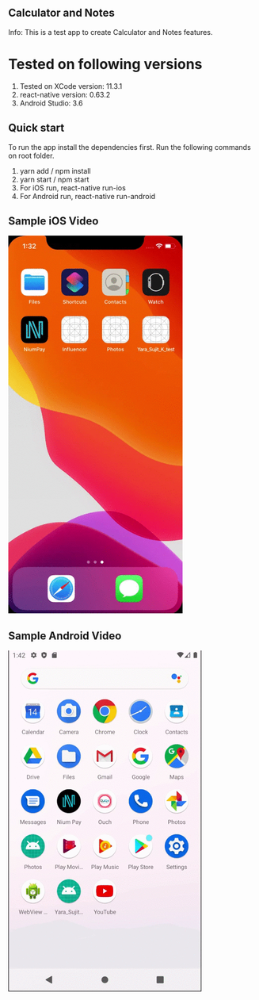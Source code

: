 ## Calculator and Notes
Info: This is a test app to create Calculator and Notes features.

# Tested on following versions 
1. Tested on XCode version: 11.3.1
2. react-native version: 0.63.2
3. Android Studio: 3.6

## Quick start
  To run the app install the dependencies first. Run the following commands on root folder.
1. yarn add / npm install
2. yarn start / npm start
3. For iOS run, react-native run-ios
4. For Android run, react-native run-android

## Sample iOS Video 
![Output sample](https://github.com/sujitkaulavkar123/Calculator-and-notes/blob/master/yara_Sujit_K_iOS.gif)


## Sample Android Video 
![Output sample](https://github.com/sujitkaulavkar123/Calculator-and-notes/blob/master/Yara_Sujit_K_Android.gif)
